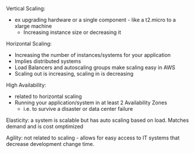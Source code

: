 Vertical Scaling:
- ex upgrading hardware or a single component - like a t2.micro to a xlarge machine
  - Increasing instance size or decreasing it

Horizontal Scaling:
- Increasing the number of instances/systems for your application
- Implies distributed systems
- Load Balancers and autoscaling groups make scaling easy in AWS
- Scaling out is increasing, scaling in is decreasing

High Availability:
- related to horizontal scaling
- Running your application/system in at least 2 Availability Zones
  - i.e. to survive a disaster or data center failure

Elasticity: a system is scalable but has auto scaling based on load.  Matches demand and is cost omptimized

Agility: not related to scaling - allows for easy access to IT systems that decrease development change time.

